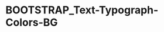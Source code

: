# BOOTSTRAP_Text-Typograph-Colors-BG
<!DOCTYPE html>
<html>
  <head>
    <meta charset="UTF-8">
    <title>Children's Storybook</title>
    <meta name="viewport" content="width=device-width, initial-scale=1.0">
    <style>
      body {
        background-image: url("https://i.ytimg.com/vi/YVDo7Dex88w/maxresdefault.jpg");
        background-position: center center;
        background-repeat: no-repeat;
        background-attachment: fixed;
        background-size: cover;
      }

      /* General styles */
      body {
        font-family: Arial, sans-serif;
        font-size: 16px;
        line-height: 1.5;
        color: #333;
        margin: 0;
        padding: 0;
      }

      header {
        background-color: #4CAF50;
        color: #fff;
        padding: 1rem;
        display: flex;
        justify-content: space-between;
        align-items: center;
      }

      nav ul {
        list-style: none;
        margin: 0;
        padding: 0;
        display: flex;
      }

      nav ul li {
        margin-right: 1rem;
      }

      nav ul li a {
        color: #fff;
        text-decoration: none;
        padding: 0.5rem;
        border-radius: 5px;
      }

      nav ul li a:hover {
        background-color: #3e8e41;
      }

      main {
        max-width: 800px;
        margin: 2rem auto;
        padding: 2rem;
        text-align: center;
      }

      footer {
        background-color: #333;
        color: #fff;
        padding: 1rem;
        text-align: center;
      }

      /* Story section styles */
      #story {
        margin: 2rem auto;
        padding: 2rem;
        background-color: #f9f9f9;
        border-radius: 5px;
        box-shadow: 0 2px 5px rgba(0, 0, 0, 0.1);
      }

      #story h2 {
        margin-top: 0;
      }

      #story img {
        max-width: 100%;
        height: auto;
        border-radius: 5px;
        margin-bottom: 1rem;
      }

      .button {
        display: inline-block;
        background-color: #4CAF50;
        color: #fff;
        padding: 0.5rem 1rem;
        border-radius: 5px;
        text-decoration: none;
        margin-top: 2rem;
        transition: background-color 0.3s;
      }

      .button:hover {
        background-color: #3e8e41;
      }
    </style>
  </head>
  <body>
    <header>
      <nav>
        <ul>
          <li><a href="#story">Story</a></li>
        </ul>
      </nav>
    </header>
    <main>
      <h1>Welcome to the Children's Storybook!</h1>
      <p>We should learn to respect others and do not do to them what you don't want them to do on to you.</p>
      <a href="#story" class="button">Start Reading</a>
      <section id="story">
        <h2>SI PAGONG AT SI MATSHING</h2>
        <img src="https://scontent.fmnl17-1.fna.fbcdn.net/v/t1.15752-9/434113466_1100289094538066_8334854108652083657_n.jpg?_nc_cat=100&ccb=1-7&_nc_sid=5f2048&_nc_ohc=4gNzR4I7XGAAX8PFXYO&_nc_ht=scontent.fmnl17-1.fna&oh=03_AdWDcTQozedYTu7cxI-ev9lOW5KOes1V9Pq6reCK4ZS8IA&oe=66350115" alt="INSERT CHARACTER PHOTO">
        <p>One very sunny day, best friends Pagong (turtle) and Matsing (monkey) were walking along a river bank and spotted a floating banana tree in the water.
            “Pagong, look!” exclaimed Matsing, pointing at the tree in the water. “It’s a banana tree!” Pagong looked in the direction and his eyes widened. There, indeed in the water, was a floating banana tree. Matsing was already hurrying across the bank, reaching out to get it. Pagong was delighted; he almost loved bananas as much as Matsing did, so he quickly waddled next to Matsing and helped haul the banana tree out. “Thanks for helping me, Pagong. Can you help me carry it to my home, too?” asked Matsing, his hungry eyes taking in the prize of their hard work, admiring it.
            Pagong was confused. He helped out too! Surely he would get some of the banana tree? Pagong sighed and watched as Matsing tried to carry the banana tree by himself, but failed multiple times.
            “Sure, I’ll help.” said Pagong. “As long as you help me carry my half to my home.” Matsing stopped suddenly and dropped the log with a heavy thud, narrowly missing his feet. He turned to Pagong and let out a boisterous laugh. “Your half? What do you mean by ‘your half’?’”
            “Well,” started Pagong, “I did help you get that tree out of the water, which, by the way, you never would’ve gotten out without my help. I have as much right to that tree as you do, Matsing.” Matsing groaned loudly but didn’t say anything. “We’ll cut the tree in half,” Pagong continued, “and each of us takes one half–”
            “I want that half!” Matsing quickly interrupted, pointing to the top half of the tree with the green leaves. “Okay, I guess that’s settled then.” Pagong huffed as Matsing got an axe and chopped the tree in half.
            Matsing started to carry the half with the banana leaves on his shoulders to his home, without even saying goodbye to Pagong.  He was certain that his half would grow faster as Pagong’s half, as it already has leaves on it.
            “Hmph,” Matsing mumbled as he continued his trek home, “I’ll show Pagong. I’m going to grow the best banana tree in town!” Meanwhile, Pagong dragged the half with the roots on the end to his home. He didn’t actually mind that he got the bottom half of the tree, the one with the roots. He was certain that his tree would grow and bear beautiful bananas. So he walked along happily to his house. That night, both Pagong and Matsing planted their trees next to their houses. Everyday, they would come home and water their trees. After some time, Matsing’s plant slowly browned, and died, while Pagong’s tree grew and bore bananas like he had expected. Matsing grew cold, and envious of Pagong’s tree.
            One day, when Matsing visited Pagong, he struck a deal with him. He said that he would climb up the tree, gather all of the bananas, and bring them back down for both of them to share. Pagong knew that Matsing is a better faster and faster climber than him.  He also knew how sad Matsing was when his tree had died, so he agreed.  Pagong wanted to see his friend happy again. Matsing grinned when Pagong agreed. He climbed up eagerly and gathered all of the bananas, but instead of bringing the banananas back down for them to share, he started to eat it while on top of the tree.
            
            </p>
        <img src="https://www.pinoystop.org/wp-content/uploads/2016/04/Si-Pagong-At-Si-Matsing-04-PinoyStop-Coloured-768x543.jpg" 
        <p>Pagong was mad. When he realised Matsing had tricked him, he placed thorns around the tree to try and get back at him. When Matsing clambered down, he yelped and got pricked by the thorns!

            Matsing bared his teeth. He felt mad at Pagong for outsmarting him. So, after he got all the thorns out of his body, he chased Pagong and tied him to a tree.
            
            
            “Hmmm,” Matsing said, grinning wickedly as Pagong fidgeted in his ties, trying to find a way out. “What shall I do with you? Cook you?”
            
            Pagong was horrified, but put on a forced smile, trying to think of a way to talk Matsing out of that horrible idea. “That’s a great idea! Cook me a-and I’ll get the best skin in the land!”</p>
        <img src="https://www.pinoystop.org/wp-content/uploads/2016/04/Si-Pagong-At-Si-Matsing-03-PinoyStop-Coloured-768x543.jpg" 
        <p>Matsing growled, imagining Pagong with beautiful skin, and shook his head, “No. That’s a terrible idea. What was I thinking? Hmmm, I know! I will cut you up into lots of tiny pieces!”

            Pagong bit his lip. Sweat was trickling down his face and he didn’t know what to say. “Uh-h, yes! Do that!” Pagong threatened, “A-and there’ll be more of me so we can spend more time with each other!”
            
            
            Matsing scowled. He wouldn’t want that either. Suddenly, Matsing glanced at the river and a great idea popped into his mind. “I know… I’ll throw you into the river!”
            
            Pagong fought the urge to laugh. He wondered if matsing just forgot that he is a turtle and could swim in the water. Instead, he gasped and wailed, “No! Please, oh PLEASE don’t throw me into the water!”
            
            Matsing just grinned even wider. He untied Pagong and happily threw him into the river.
            
            Pagong laughed at Matsing as he treaded nicely through the river, on to the other side. “I tricked you, Matsing. I’m a turtle, I can swim, thank you very much! Then Pagong swam away.</p>
        <img src="https://www.pinoystop.org/wp-content/uploads/2016/04/Si-Pagong-At-Si-Matsing-01-PinoyStop-Coloured-768x543.jpg" 
        <p>END OF THE STORY.</p>
        <p>BAUTISTA KHYLA</p>
        <p>BSCS1-1</p>
      </section>
    </main>
    <footer>
      <p>© 2000 Children's Storybook</p>
    </footer>
  </body>
</html>
